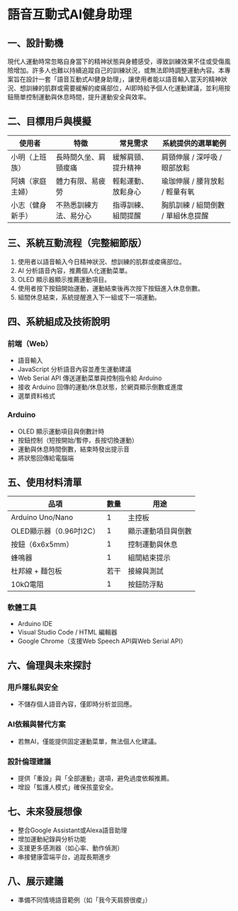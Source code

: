 # 語音互動式AI健身助理

## 一、設計動機
現代人運動時常忽略自身當下的精神狀態與身體感受，導致訓練效果不佳或受傷風險增加。許多人也難以持續追蹤自己的訓練狀況，或無法即時調整運動內容。本專案旨在設計一套「語音互動式AI健身助理」，讓使用者能以語音輸入當天的精神狀況、想訓練的肌群或需要緩解的痠痛部位，AI即時給予個人化運動建議，並利用按鈕簡單控制運動與休息時間，提升運動安全與效率。

## 二、目標用戶與模擬
| 使用者         | 特徵                 | 常見需求           | 系統提供的選單範例         |
|--------------|--------------------|------------------|------------------------|
| 小明（上班族）   | 長時間久坐、肩頸痠痛      | 緩解肩頸、提升精神      | 肩頸伸展 / 深呼吸 / 眼部放鬆   |
| 阿姨（家庭主婦）  | 體力有限、易疲勞         | 輕鬆運動、放鬆身心      | 瑜珈伸展 / 腰背放鬆 / 輕量有氧   |
| 小志（健身新手）  | 不熟悉訓練方法、易分心     | 指導訓練、組間提醒      | 胸肌訓練 / 組間倒數 / 單組休息提醒 |

## 三、系統互動流程（完整細節版）
1. 使用者以語音輸入今日精神狀況、想訓練的肌群或痠痛部位。
2. AI 分析語音內容，推薦個人化運動菜單。
3. OLED 顯示器顯示推薦運動項目。
4. 使用者按下按鈕開始運動，運動結束後再次按下按鈕進入休息倒數。
5. 組間休息結束，系統提醒進入下一組或下一項運動。

## 四、系統組成及技術說明
### 前端（Web）
- 語音輸入
- JavaScript 分析語音內容並產生運動建議
- Web Serial API 傳送運動菜單與控制指令給 Arduino
- 接收 Arduino 回傳的運動/休息狀態，於網頁顯示倒數或進度
- 選單資料格式

### Arduino
- OLED 顯示運動項目與倒數計時
- 按鈕控制（短按開始/暫停，長按切換運動）
- 運動與休息時間倒數，結束時發出提示音
- 將狀態回傳給電腦端

## 五、使用材料清單
| 品項                   | 數量 | 用途                 |
|----------------------|-----|--------------------|
| Arduino Uno/Nano     | 1   | 主控板               |
| OLED顯示器（0.96吋I2C） | 1   | 顯示運動項目與倒數        |
| 按鈕（6x6x5mm）         | 1   | 控制運動與休息           |
| 蜂鳴器                  | 1   | 組間結束提示            |
| 杜邦線 + 麵包板           | 若干 | 接線與測試              |
| 10kΩ電阻               | 1   | 按鈕防浮點              |

### 軟體工具
- Arduino IDE
- Visual Studio Code / HTML 編輯器
- Google Chrome（支援Web Speech API與Web Serial API）

## 六、倫理與未來探討
### 用戶隱私與安全
- 不儲存個人語音內容，僅即時分析並回應。

### AI依賴與替代方案
- 若無AI，僅能提供固定運動菜單，無法個人化建議。

### 設計倫理建議
- 提供「重設」與「全部運動」選項，避免過度依賴推薦。
- 增設「監護人模式」確保孩童安全。

## 七、未來發展想像
- 整合Google Assistant或Alexa語音助理
- 增加運動紀錄與分析功能
- 支援更多感測器（如心率、動作偵測）
- 串接健康雲端平台，追蹤長期進步

## 八、展示建議
- 準備不同情境語音範例（如「我今天肩膀很痠」）
